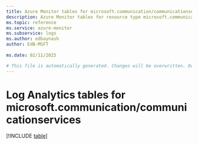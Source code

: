 ```yaml
---
title: Azure Monitor tables for microsoft.communication/communicationservices
description: Azure Monitor tables for resource type microsoft.communication/communicationservices
ms.topic: reference
ms.service: azure-monitor
ms.subservice: logs
ms.author: edbaynash
author: EdB-MSFT
   
ms.date: 02/11/2025

# This file is automatically generated. Changes will be overwritten. Do not change this file directly.
---
```


# Log Analytics tables for microsoft.communication/communicationservices  

[!INCLUDE [table](~/reusable-content/ce-skilling/azure/includes/azure-monitor/reference/tables/microsoft-communication_communicationservices-include.md)]

